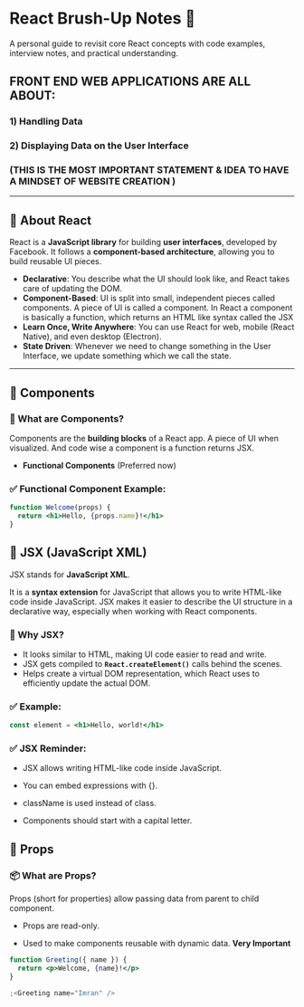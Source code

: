# React Brush-Up Notes 🚀

A personal guide to revisit core React concepts with code examples, interview notes, and practical understanding.

## FRONT END WEB APPLICATIONS ARE ALL ABOUT:

### 1) Handling Data

### 2) Displaying Data on the User Interface

### (THIS IS THE MOST IMPORTANT STATEMENT & IDEA TO HAVE A MINDSET OF WEBSITE CREATION )

---

## 🔹 About React

React is a **JavaScript library** for building **user interfaces**, developed by Facebook. It follows a **component-based architecture**, allowing you to build reusable UI pieces.

- **Declarative**: You describe what the UI should look like, and React takes care of updating the DOM.
- **Component-Based**: UI is split into small, independent pieces called components. A piece of UI is called a component. In React a component is basically a function, which returns an HTML like syntax called the JSX
- **Learn Once, Write Anywhere**: You can use React for web, mobile (React Native), and even desktop (Electron).
- **State Driven**: Whenever we need to change something in the User Interface, we update something which we call the state.

---

## 🔹 Components

### 🧩 What are Components?

Components are the **building blocks** of a React app. A piece of UI when visualized. And code wise a component is a function returns JSX.

- **Functional Components** (Preferred now)

### ✅ Functional Component Example:

```jsx
function Welcome(props) {
  return <h1>Hello, {props.name}!</h1>
}
```

## 🔹 JSX (JavaScript XML)

JSX stands for **JavaScript XML**.

It is a **syntax extension** for JavaScript that allows you to write HTML-like code inside JavaScript. JSX makes it easier to describe the UI structure in a declarative way, especially when working with React components.

### 🧠 Why JSX?

- It looks similar to HTML, making UI code easier to read and write.
- JSX gets compiled to **`React.createElement()`** calls behind the scenes.
- Helps create a virtual DOM representation, which React uses to efficiently update the actual DOM.

### ✅ Example:

```jsx
const element = <h1>Hello, world!</h1>
```

### ✅ JSX Reminder:

- JSX allows writing HTML-like code inside JavaScript.

- You can embed expressions with {}.

- className is used instead of class.

- Components should start with a capital letter.

## 🔹 Props

### 📦 What are Props?

Props (short for properties) allow passing data from parent to child component.

- Props are read-only.

- Used to make components reusable with dynamic data. **Very Important**

```jsx
function Greeting({ name }) {
  return <p>Welcome, {name}!</p>
}

;<Greeting name="Imran" />
```
